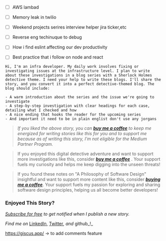 
- [ ] AWS lambad
- [ ] Memory leak in twilio
- [ ] Weekend projects serires interview helper jira ticker,etc
- [ ] Reverse eng techinuque to debug
- [ ] How i find eslint affecting our dev productivity
- [ ] Best practice that i follow on node and react


```
Hi, I'm an infra developer. My daily work involves fixing or investigating issues at the infrastructure level. I plan to write about these investigations in a blog series with a Sherlock Holmes detective theme. I need your help to write these blogs. I'll share the story, and you convert it into a perfect detective-themed blog. The blog should include:

- A warm introduction about the series and the issue we're going to investigate
- A step-by-step investigation with clear headings for each case, detailing what I checked and how
- A nice ending that hooks the reader for the upcoming series
- And important it need to be in plain englist don't use any jorgans
```



> _If you liked the above story, you can_ [**_buy me a coffee_**](https://buymeacoffee.com/programmerraja) _to keep me energized for writing stories like this for you and to support me because as of writing this story, I’m not eligible for the Medium Partner Program._


> If you enjoyed this digital detective adventure and want to support more investigations like this, consider [**_buy me a coffee_**](https://buymeacoffee.com/programmerraja) . Your support fuels my curiosity and helps me keep digging into the unseen threats!


>If you found these notes on "A Philosophy of Software Design" insightful and want to support more content like this, consider [**_buying me a coffee_**](https://buymeacoffee.com/programmerraja). Your support fuels my passion for exploring and sharing software design principles, helping us all become better developers! 

### Enjoyed This Story?

_[Subscribe for free](https://medium.com/subscribe/@programmerraja) to get notified when I publish a new story._

_Find me on_ [LinkedIn](https://www.linkedin.com/in/programmerraja/), [Twitter](https://twitter.com/programmerraja)_, and_ github_!_

https://giscus.app/ -> to add comments feature